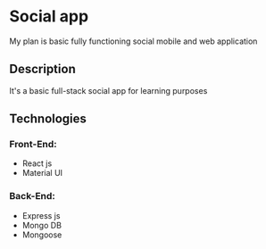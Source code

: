 # Social app

My plan is basic fully functioning social mobile and web application

## Description
It's a basic full-stack social app for learning purposes

## Technologies
  ### Front-End:
  - React js
  - Material UI
  ### Back-End:
  - Express js
  - Mongo DB
  - Mongoose
  
